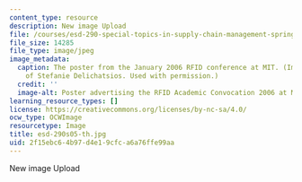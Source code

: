 ```yaml
---
content_type: resource
description: New image Upload
file: /courses/esd-290-special-topics-in-supply-chain-management-spring-2005/2f15ebc64b97d4e19cfca6a76ffe99aa_esd-290s05-th.jpg
file_size: 14285
file_type: image/jpeg
image_metadata:
  caption: The poster from the January 2006 RFID conference at MIT. (Image courtesy
    of Stefanie Delichatsios. Used with permission.)
  credit: ''
  image-alt: Poster advertising the RFID Academic Convocation 2006 at MIT.
learning_resource_types: []
license: https://creativecommons.org/licenses/by-nc-sa/4.0/
ocw_type: OCWImage
resourcetype: Image
title: esd-290s05-th.jpg
uid: 2f15ebc6-4b97-d4e1-9cfc-a6a76ffe99aa
---
```

New image Upload